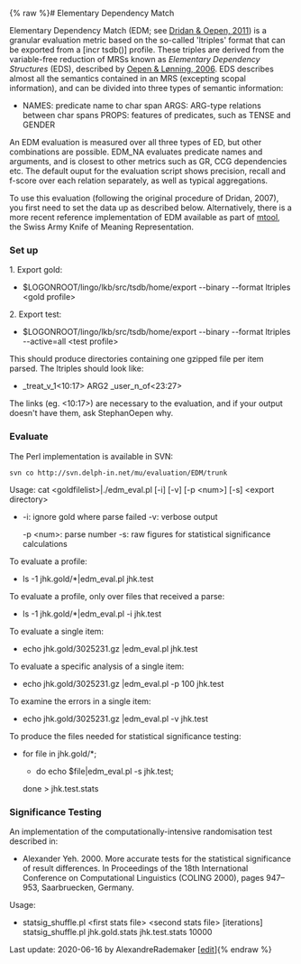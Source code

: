 {% raw %}# Elementary Dependency Match

Elementary Dependency Match (EDM; see [Dridan & Oepen,
2011](https://www.aclweb.org/anthology/W11-2927/)) is a granular
evaluation metric based on the so-called 'ltriples' format that can be
exported from a \[incr tsdb()\] profile. These triples are derived from
the variable-free reduction of MRSs known as *Elementary Dependency
Structures* (EDS), described by [Oepen & Lønning,
2006](http://www.emmtee.net/bib/Oep:Lon:06.pdf). EDS describes almost
all the semantics contained in an MRS (excepting scopal information),
and can be divided into three types of semantic information:

- NAMES: predicate name to char span ARGS: ARG-type relations between
char spans PROPS: features of predicates, such as TENSE and GENDER

An EDM evaluation is measured over all three types of ED, but other
combinations are possible. EDM\_NA evaluates predicate names and
arguments, and is closest to other metrics such as GR, CCG dependencies
etc. The default ouput for the evaluation script shows precision, recall
and f-score over each relation separately, as well as typical
aggregations.

To use this evaluation (following the original procedure of Dridan,
2007), you first need to set the data up as described below.
Alternatively, there is a more recent reference implementation of EDM
available as part of [mtool](https://github.com/cfmrp/mtool), the Swiss
Army Knife of Meaning Representation.

### Set up

1\. Export gold:

- $LOGONROOT/lingo/lkb/src/tsdb/home/export --binary --format ltriples
&lt;gold profile&gt;

2\. Export test:

- $LOGONROOT/lingo/lkb/src/tsdb/home/export --binary --format ltriples
--active=all &lt;test profile&gt;

This should produce directories containing one gzipped file per item
parsed. The ltriples should look like:

- \_treat\_v\_1&lt;10:17&gt; ARG2 \_user\_n\_of&lt;23:27&gt;

The links (eg. &lt;10:17&gt;) are necessary to the evaluation, and if
your output doesn't have them, ask StephanOepen why.

### Evaluate

The Perl implementation is available in SVN:

    svn co http://svn.delph-in.net/mu/evaluation/EDM/trunk

Usage: cat &lt;goldfilelist&gt;\|./edm\_eval.pl \[-i\] \[-v\] \[-p
&lt;num&gt;\] \[-s\] &lt;export directory&gt;

- -i: ignore gold where parse failed -v: verbose output
  
  -p &lt;num&gt;: parse number -s: raw figures for statistical
significance calculations

To evaluate a profile:

- ls -1 jhk.gold/\*\|edm\_eval.pl jhk.test

To evaluate a profile, only over files that received a parse:

- ls -1 jhk.gold/\*\|edm\_eval.pl -i jhk.test

To evaluate a single item:

- echo jhk.gold/3025231.gz \|edm\_eval.pl jhk.test

To evaluate a specific analysis of a single item:

- echo jhk.gold/3025231.gz \|edm\_eval.pl -p 100 jhk.test

To examine the errors in a single item:

- echo jhk.gold/3025231.gz \|edm\_eval.pl -v jhk.test

To produce the files needed for statistical significance testing:

- for file in jhk.gold/\*;
  
  - do echo $file\|edm\_eval.pl -s jhk.test;
  
  done &gt; jhk.test.stats

### Significance Testing

An implementation of the computationally-intensive randomisation test
described in:

- Alexander Yeh. 2000. More accurate tests for the statistical
significance of result differences. In Proceedings of the 18th
International Conference on Computational Linguistics (COLING 2000),
pages 947–953, Saarbruecken, Germany.

Usage:

- statsig\_shuffle.pl &lt;first stats file&gt; &lt;second stats
file&gt; \[iterations\] statsig\_shuffle.pl jhk.gold.stats
jhk.test.stats 10000

Last update: 2020-06-16 by AlexandreRademaker [[edit](https://github.com/delph-in/docs/wiki/ElementaryDependencyMatch/_edit)]{% endraw %}